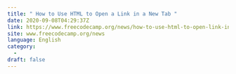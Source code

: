 ```yaml
---
title: " How to Use HTML to Open a Link in a New Tab "
date: 2020-09-08T04:29:37Z
link: https://www.freecodecamp.org/news/how-to-use-html-to-open-link-in-new-tab/?utm_medium=RSS&utm_source=news.12bit.vn
site: www.freecodecamp.org/news
language: English
category:
  -   
draft: false
---
```

